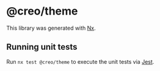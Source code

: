 # @creo/theme

This library was generated with [Nx](https://nx.dev).

## Running unit tests

Run `nx test @creo/theme` to execute the unit tests via [Jest](https://jestjs.io).
